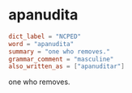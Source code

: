 # apanudita

``` toml
dict_label = "NCPED"
word = "apanudita"
summary = "one who removes."
grammar_comment = "masculine"
also_written_as = ["apanuditar"]
```

one who removes.


